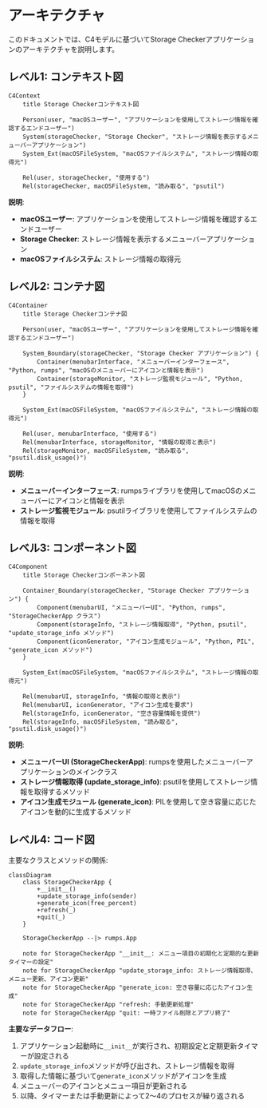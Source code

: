 # アーキテクチャ

このドキュメントでは、C4モデルに基づいてStorage Checkerアプリケーションのアーキテクチャを説明します。

## レベル1: コンテキスト図

```mermaid
C4Context
    title Storage Checkerコンテキスト図
    
    Person(user, "macOSユーザー", "アプリケーションを使用してストレージ情報を確認するエンドユーザー")
    System(storageChecker, "Storage Checker", "ストレージ情報を表示するメニューバーアプリケーション")
    System_Ext(macOSFileSystem, "macOSファイルシステム", "ストレージ情報の取得元")
    
    Rel(user, storageChecker, "使用する")
    Rel(storageChecker, macOSFileSystem, "読み取る", "psutil")
```

**説明**:

- **macOSユーザー**: アプリケーションを使用してストレージ情報を確認するエンドユーザー
- **Storage Checker**: ストレージ情報を表示するメニューバーアプリケーション
- **macOSファイルシステム**: ストレージ情報の取得元

## レベル2: コンテナ図

```mermaid
C4Container
    title Storage Checkerコンテナ図
    
    Person(user, "macOSユーザー", "アプリケーションを使用してストレージ情報を確認するエンドユーザー")
    
    System_Boundary(storageChecker, "Storage Checker アプリケーション") {
        Container(menubarInterface, "メニューバーインターフェース", "Python, rumps", "macOSのメニューバーにアイコンと情報を表示")
        Container(storageMonitor, "ストレージ監視モジュール", "Python, psutil", "ファイルシステムの情報を取得")
    }
    
    System_Ext(macOSFileSystem, "macOSファイルシステム", "ストレージ情報の取得元")
    
    Rel(user, menubarInterface, "使用する")
    Rel(menubarInterface, storageMonitor, "情報の取得と表示")
    Rel(storageMonitor, macOSFileSystem, "読み取る", "psutil.disk_usage()")
```

**説明**:

- **メニューバーインターフェース**: rumpsライブラリを使用してmacOSのメニューバーにアイコンと情報を表示
- **ストレージ監視モジュール**: psutilライブラリを使用してファイルシステムの情報を取得

## レベル3: コンポーネント図

```mermaid
C4Component
    title Storage Checkerコンポーネント図
    
    Container_Boundary(storageChecker, "Storage Checker アプリケーション") {
        Component(menubarUI, "メニューバーUI", "Python, rumps", "StorageCheckerApp クラス")
        Component(storageInfo, "ストレージ情報取得", "Python, psutil", "update_storage_info メソッド")
        Component(iconGenerator, "アイコン生成モジュール", "Python, PIL", "generate_icon メソッド")
    }
    
    System_Ext(macOSFileSystem, "macOSファイルシステム", "ストレージ情報の取得元")
    
    Rel(menubarUI, storageInfo, "情報の取得と表示")
    Rel(menubarUI, iconGenerator, "アイコン生成を要求")
    Rel(storageInfo, iconGenerator, "空き容量情報を提供")
    Rel(storageInfo, macOSFileSystem, "読み取る", "psutil.disk_usage()")
```

**説明**:

- **メニューバーUI (StorageCheckerApp)**: rumpsを使用したメニューバーアプリケーションのメインクラス
- **ストレージ情報取得 (update_storage_info)**: psutilを使用してストレージ情報を取得するメソッド
- **アイコン生成モジュール (generate_icon)**: PILを使用して空き容量に応じたアイコンを動的に生成するメソッド

## レベル4: コード図

主要なクラスとメソッドの関係:

```mermaid
classDiagram
    class StorageCheckerApp {
        +__init__()
        +update_storage_info(sender)
        +generate_icon(free_percent)
        +refresh(_)
        +quit(_)
    }
    
    StorageCheckerApp --|> rumps.App
    
    note for StorageCheckerApp "__init__: メニュー項目の初期化と定期的な更新タイマーの設定"
    note for StorageCheckerApp "update_storage_info: ストレージ情報取得、メニュー更新、アイコン更新"
    note for StorageCheckerApp "generate_icon: 空き容量に応じたアイコン生成"
    note for StorageCheckerApp "refresh: 手動更新処理"
    note for StorageCheckerApp "quit: 一時ファイル削除とアプリ終了"
```

**主要なデータフロー**:

1. アプリケーション起動時に`__init__`が実行され、初期設定と定期更新タイマーが設定される
2. `update_storage_info`メソッドが呼び出され、ストレージ情報を取得
3. 取得した情報に基づいて`generate_icon`メソッドがアイコンを生成
4. メニューバーのアイコンとメニュー項目が更新される
5. 以降、タイマーまたは手動更新によって2〜4のプロセスが繰り返される
